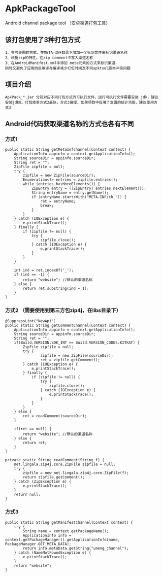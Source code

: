# ApkPackageTool
Android channel package tool （安卓渠道打包工具）

该打包使用了3种打包方式
---------------------------
	1、参考美图的方式，在META-INF目录下增加一个标识文件来标识渠道名称
	2、根据zip的特性，往zip comment中写入渠道名称
	3、在AndroidManifest.xml中添加 meta元素的方式来标识渠道，
	同时又避免了应用的反编译与编译减少打包时间及不同apktool版本冲突问题
	

项目介绍
---------------------------
	ApkPack_*.jar 分别对应不同打包方式的可执行文件，运行可执行文件需要安装 jdk，建议安装jdk8。打包效率方式2最快，方式3最慢，如果项目中应用了友盟的统计功能，建议使用方式3
	
Android代码获取渠道名称的方式也各有不同
---------------------------
###  方式1
	public static String getMetaInfChannel(Context context) {
		ApplicationInfo appinfo = context.getApplicationInfo();
        String sourceDir = appinfo.sourceDir;
        String ret = "";
        ZipFile zipfile = null;
        try {
            zipfile = new ZipFile(sourceDir);
            Enumeration<?> entries = zipfile.entries();
            while (entries.hasMoreElements()) {
                ZipEntry entry = ((ZipEntry) entries.nextElement());
                String entryName = entry.getName();
                if (entryName.startsWith("META-INF/ch_")) {
                    ret = entryName;
                    break;
                }
            }
        } catch (IOException e) {
            e.printStackTrace();
        } finally {
            if (zipfile != null) {
                try {
                    zipfile.close();
                } catch (IOException e) {
                    e.printStackTrace();
                }
            }
        }

        int ind = ret.indexOf('_');
        if (ind == -1) {
        	return "website"; //默认的渠道名称
        } else {
        	return ret.substring(ind + 1);
        }
	}
	
###  方式2 （需要使用到第三方包zip4j，在libs目录下）
	@SuppressLint("NewApi")
	public static String getCommentChannel(Context context) {
		ApplicationInfo appinfo = context.getApplicationInfo();
        String sourceDir = appinfo.sourceDir;
        String ret = "";
        if(Build.VERSION.SDK_INT >= Build.VERSION_CODES.KITKAT) {
        	ZipFile zipfile = null;
            try {
                	zipfile = new ZipFile(sourceDir);
                	ret = zipfile.getComment();
            } catch (IOException e) {
                e.printStackTrace();
            } finally {
                if (zipfile != null) {
                    try {
                        zipfile.close();
                    } catch (IOException e) {
                        e.printStackTrace();
                    }
                }
            }
        } else {
        	ret = readComment(sourceDir);
        }

        if(ret == null) {
        	return "website"; //默认的渠道名称
        } else {
        	return ret;
        }
	}

	private static String readComment(String f) {
		net.lingala.zip4j.core.ZipFile zipfile = null;
		try {
			zipfile = new net.lingala.zip4j.core.ZipFile(f);
			return zipfile.getComment();
		} catch (ZipException e) {
			e.printStackTrace();
		}
		return null;
	}
###  方式3
	public static String getManifestChannel(Context context) {
		try {
			String name = context.getPackageName();
			ApplicationInfo info = context.getPackageManager().getApplicationInfo(name, PackageManager.GET_META_DATA);
			return info.metaData.getString("umeng_channel");
		} catch (NameNotFoundException e) {
			e.printStackTrace();
		}
		return "website";
	}
